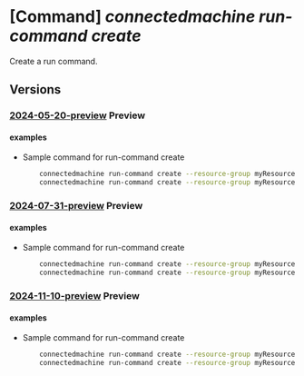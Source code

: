# [Command] _connectedmachine run-command create_

Create a run command.

## Versions

### [2024-05-20-preview](/Resources/mgmt-plane/L3N1YnNjcmlwdGlvbnMve30vcmVzb3VyY2Vncm91cHMve30vcHJvdmlkZXJzL21pY3Jvc29mdC5oeWJyaWRjb21wdXRlL21hY2hpbmVzL3t9L3J1bmNvbW1hbmRzL3t9/2024-05-20-preview.xml) **Preview**

<!-- mgmt-plane /subscriptions/{}/resourcegroups/{}/providers/microsoft.hybridcompute/machines/{}/runcommands/{} 2024-05-20-preview -->

#### examples

- Sample command for run-command create
    ```bash
        connectedmachine run-command create --resource-group myResourceGroup --location "WestUS" --async false --parameters "[{"name":"param1","value":"value1"}]" --password "<runAsPassword>" --user "user1" --script "Write-Host Hello World!" --timeout 3600 --name myRunCommand --machine-name myMachine --subscription mySubscription
        connectedmachine run-command create --resource-group myResourceGroup --location "WestUS" --script "Write-Host Hello World!" --name myRunCommand --machine-name myMachine --output-uri "outputuri" --subscription mySubscription
    ```

### [2024-07-31-preview](/Resources/mgmt-plane/L3N1YnNjcmlwdGlvbnMve30vcmVzb3VyY2Vncm91cHMve30vcHJvdmlkZXJzL21pY3Jvc29mdC5oeWJyaWRjb21wdXRlL21hY2hpbmVzL3t9L3J1bmNvbW1hbmRzL3t9/2024-07-31-preview.xml) **Preview**

<!-- mgmt-plane /subscriptions/{}/resourcegroups/{}/providers/microsoft.hybridcompute/machines/{}/runcommands/{} 2024-07-31-preview -->

#### examples

- Sample command for run-command create
    ```bash
        connectedmachine run-command create --resource-group myResourceGroup --location "WestUS" --async false --parameters "[{"name":"param1","value":"value1"}]" --password "<runAsPassword>" --user "user1" --script "Write-Host Hello World!" --timeout 3600 --name myRunCommand --machine-name myMachine --subscription mySubscription
        connectedmachine run-command create --resource-group myResourceGroup --location "WestUS" --script "Write-Host Hello World!" --name myRunCommand --machine-name myMachine --output-uri "outputuri" --subscription mySubscription
    ```

### [2024-11-10-preview](/Resources/mgmt-plane/L3N1YnNjcmlwdGlvbnMve30vcmVzb3VyY2Vncm91cHMve30vcHJvdmlkZXJzL21pY3Jvc29mdC5oeWJyaWRjb21wdXRlL21hY2hpbmVzL3t9L3J1bmNvbW1hbmRzL3t9/2024-11-10-preview.xml) **Preview**

<!-- mgmt-plane /subscriptions/{}/resourcegroups/{}/providers/microsoft.hybridcompute/machines/{}/runcommands/{} 2024-11-10-preview -->

#### examples

- Sample command for run-command create
    ```bash
        connectedmachine run-command create --resource-group myResourceGroup --location "WestUS" --async false --parameters "[{"name":"param1","value":"value1"}]" --password "<runAsPassword>" --user "user1" --script "Write-Host Hello World!" --timeout 3600 --name myRunCommand --machine-name myMachine --subscription mySubscription
        connectedmachine run-command create --resource-group myResourceGroup --location "WestUS" --script "Write-Host Hello World!" --name myRunCommand --machine-name myMachine --output-uri "outputuri" --subscription mySubscription
    ```
